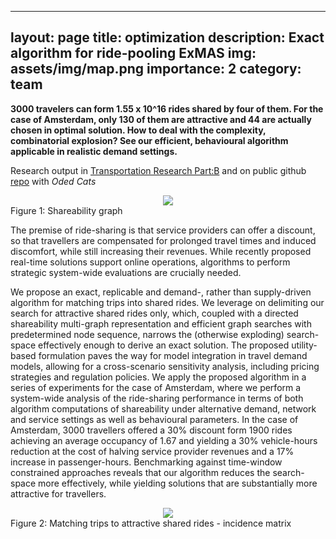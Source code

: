  ---
layout: page
title: optimization
description: Exact algorithm for ride-pooling ExMAS
img: assets/img/map.png
importance: 2
category: team
---

**3000 travelers can form 1.55 x 10^16 rides shared by four of them. For the case of Amsterdam, only 130 of them are attractive and 44 are actually chosen in optimal solution. How to deal with the complexity, combinatorial explosion? See our efficient, behavioural algorithm applicable in realistic demand settings.**

Research output in [Transportation Research Part:B](https://doi.org/10.1016/j.trb.2018.12.001) and on public github [repo](https://github.com/RafalKucharskiPK/ExMAS/tree/master/ExMAS) with *Oded Cats*


<center><img src="{{ site.baseurl }}/assets/img/nw_1.png"></center>
<div class="col three caption">
    Figure 1: Shareability graph
</div>

The premise of ride-sharing is that service providers can offer a discount, so that travellers are compensated for prolonged travel times and induced discomfort, while still increasing their revenues. While recently proposed real-time solutions support online operations, algorithms to perform strategic system-wide evaluations are crucially needed. 

We propose an exact, replicable and demand-, rather than supply-driven algorithm for matching trips into shared rides. We leverage on delimiting our search for attractive shared rides only, which, coupled with a directed shareability multi-graph representation and efficient graph searches with predetermined node sequence, narrows the (otherwise exploding) search-space effectively enough to derive an exact solution. The proposed utility-based formulation paves the way for model integration in travel demand models, allowing for a cross-scenario sensitivity analysis, including pricing strategies and regulation policies. We apply the proposed algorithm in a series of experiments for the case of Amsterdam, where we perform a system-wide analysis of the ride-sharing performance in terms of both algorithm computations of shareability under alternative demand, network and service settings as well as behavioural parameters. In the case of Amsterdam, 3000 travellers offered a 30% discount form 1900 rides achieving an average occupancy of 1.67 and yielding a 30% vehicle-hours reduction at the cost of halving service provider revenues and a 17% increase in passenger-hours. Benchmarking against time-window constrained approaches reveals that our algorithm reduces the search-space more effectively, while yielding solutions that are substantially more attractive for travellers.

<center><img src="{{ site.baseurl }}/assets/img/exmas_2.png"></center>
<div class="col three caption">
    Figure 2: Matching trips to attractive shared rides - incidence matrix
</div>
